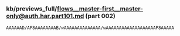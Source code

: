 ### kb/previews_full/flows__master-first__master-only@auth.har.part101.md (part 002)

```md
AAAAAAD/AP8AAAAAAAAB/wAAAAAAAAAAAAAA/wAAAAAAAAAAAAAAAAAAAP8AAAAA
```

```
